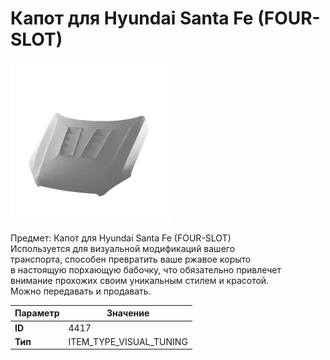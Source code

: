 # Капот для Hyundai Santa Fe (FOUR-SLOT)

![Item Image](../img/4417.webp?raw=true)

Предмет: Капот для Hyundai Santa Fe (FOUR-SLOT)<br>Используется для визуальной модификаций вашего<br>транспорта, способен превратить ваше ржавое корыто<br>в настоящую порхающую бабочку, что обязательно привлечет<br>внимание прохожих своим уникальным стилем и красотой.<br>Можно передавать и продавать.


| Параметр | Значение |
|----------|----------|
| **ID** | 4417 |
| **Тип** | ITEM_TYPE_VISUAL_TUNING |

